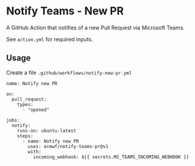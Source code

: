 # Notify Teams - New PR

A GitHub Action that notifies of a new Pull Request via Microsoft Teams.

See `action.yml` for required inputs.

## Usage

Create a file `.github/workflows/notify-new-pr.yml`

```
name: Notify new PR

on:
  pull_request:
    types:
      - "opened"

jobs:
  notify:
    runs-on: ubuntu-latest
    steps:
      - name: Notify new PR
        uses: ecmwf/notify-teams-pr@v1
        with:
          incoming_webhook: ${{ secrets.MS_TEAMS_INCOMING_WEBHOOK }}
```
